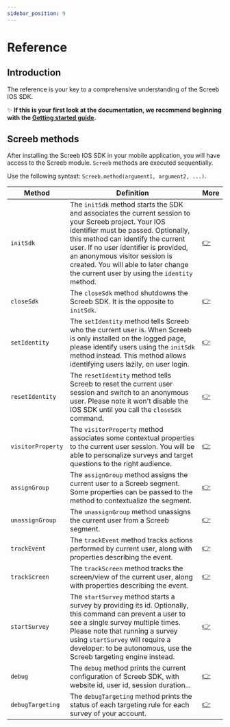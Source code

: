 ```yaml
---
sidebar_position: 9
---
```


# Reference

## Introduction

The reference is your key to a comprehensive understanding of the Screeb IOS SDK.

✨ **If this is your first look at the documentation, we recommend beginning with the [Getting started guide](./install).**

## Screeb methods

After installing the Screeb IOS SDK in your mobile application, you will have access to the Screeb module. `Screeb` methods are executed sequentially.

Use the following syntaxt: `Screeb.method(argument1, argument2, ...)`.

| Method  | Definition  | More  |
|---|---|---|
| `initSdk`  | The `initSdk` method starts the SDK and associates the current session to your Screeb project. Your IOS identifier must be passed. Optionally, this method can identify the current user. If no user identifier is provided, an anonymous visitor session is created. You will able to later change the current user by using the `identity` method.  | [👉](./identity)  |
| `closeSdk`  | The `closeSdk` method shutdowns the Screeb SDK. It is the opposite to `initSdk`.  | [👉](./install)  |
| `setIdentity`  | The `setIdentity` method tells Screeb who the current user is. When Screeb is only installed on the logged page, please identify users using the `initSdk` method instead. This method allows identifying users lazily, on user login.  | [👉](./identity)  |
| `resetIdentity`  | The `resetIdentity` method tells Screeb to reset the current user session and switch to an anonymous user. Please note it won't disable the IOS SDK until you call the `closeSdk` command.  | [👉](./identity)  |
| `visitorProperty`  | The `visitorProperty` method associates some contextual properties to the current user session. You will be able to personalize surveys and target questions to the right audience.  | [👉](./identity)  |
| `assignGroup`  | The `assignGroup` method assigns the current user to a Screeb segment. Some properties can be passed to the method to contextualize the segment.  | [👉](./group-assignation)  |
| `unassignGroup`  | The `unassignGroup` method unassigns the current user from a Screeb segment.  | [👉](./group-assignation)  |
| `trackEvent`  | The `trackEvent` method tracks actions performed by current user, along with properties describing the event.  | [👉](./event-tracking)  |
| `trackScreen` | The `trackScreen` method tracks the screen/view of the current user, along with properties describing the event.  | [👉](./svent-tracking)  |
| `startSurvey`  | The `startSurvey` method starts a survey by providing its id. Optionally, this command can prevent a user to see a single survey multiple times. Please note that running a survey using `startSurvey` will require a developer: to be autonomous, use the Screeb targeting engine instead.  | [👉](./start-survey-programmatically)  |
| `debug`  | The `debug` method prints the current configuration of Screeb SDK, with website id, user id, session duration...  | [👉](./troubleshooting)  |
| `debugTargeting`  | The `debugTargeting` method prints the status of each targeting rule for each survey of your account.  | [👉](./troubleshooting)  |
